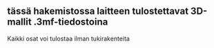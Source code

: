 ## tässä hakemistossa laitteen tulostettavat 3D-mallit .3mf-tiedostoina

Kaikki osat voi tulostaa ilman tukirakenteita
